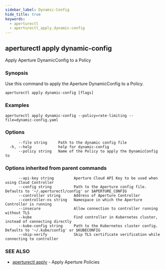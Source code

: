 ```yaml
---
sidebar_label: Dynamic-Config
hide_title: true
keywords:
  - aperturectl
  - aperturectl_apply_dynamic-config
---
```


<!-- markdownlint-disable -->

## aperturectl apply dynamic-config

Apply Aperture DynamicConfig to a Policy

### Synopsis

Use this command to apply the Aperture DynamicConfig to a Policy.

```
aperturectl apply dynamic-config [flags]
```

### Examples

```
aperturectl apply dynamic-config --policy=rate-limiting --file=dynamic-config.yaml
```

### Options

```
      --file string     Path to the dynamic config file
  -h, --help            help for dynamic-config
      --policy string   Name of the Policy to apply the DynamicConfig to
```

### Options inherited from parent commands

```
      --api-key string         Aperture Cloud API Key to be used when using Cloud Controller
      --config string          Path to the Aperture config file. Defaults to '~/.aperturectl/config' or $APERTURE_CONFIG
      --controller string      Address of Aperture Controller
      --controller-ns string   Namespace in which the Aperture Controller is running
      --insecure               Allow connection to controller running without TLS
      --kube                   Find controller in Kubernetes cluster, instead of connecting directly
      --kube-config string     Path to the Kubernetes cluster config. Defaults to '~/.kube/config' or $KUBECONFIG
      --skip-verify            Skip TLS certificate verification while connecting to controller
```

### SEE ALSO

- [aperturectl apply](/reference/aperturectl/apply/apply.md) - Apply Aperture Policies
